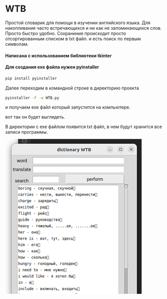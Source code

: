 # WTB 
Простой словарик для помощи в изучении английского языка. Для накопливания часто встречающихся и ни как не запоминающихся слов. Просто быстро удобно. Сохраниние происходит просто отсортированным списком в txt файл. и есть поиск по первым символам. 

#### Написана с использованием библиотеки tkinter

#### Для создания exe файла нужен pyinstaller

```bash
pip install pyinstaller 
```
Далее переходим в командной строке в директорию проекта 

```bash
pyinstaller -F -w WTB.py
```
и получаем exe файл который запустится на компьютере.

вот так он будет выглядеть. 

В директории с exe файлом появится txt файл, в нем будут хранится все записи программы.


<img src="WTB.png">
